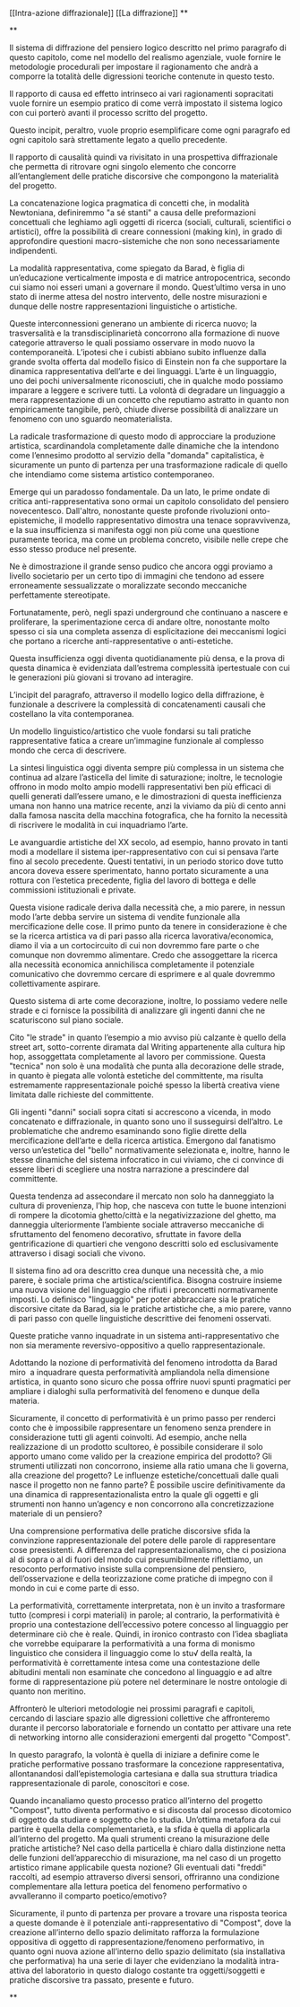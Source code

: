 [[Intra-azione diffrazionale]] [[La diffrazione]]
**

**

Il sistema di diffrazione del pensiero logico descritto nel primo paragrafo di questo capitolo, come nel modello del realismo agenziale, vuole fornire le metodologie procedurali per impostare il ragionamento che andrà a comporre la totalità delle digressioni teoriche contenute in questo testo.

Il rapporto di causa ed effetto intrinseco ai vari ragionamenti sopracitati vuole fornire un esempio pratico di come verrà impostato il sistema logico con cui porterò avanti il processo scritto del progetto.

Questo incipit, peraltro, vuole proprio esemplificare come ogni paragrafo ed ogni capitolo sarà strettamente legato a quello precedente.

Il rapporto di causalità quindi va rivisitato in una prospettiva diffrazionale che permetta di ritrovare ogni singolo elemento che concorre all’entanglement delle pratiche discorsive che compongono la materialità del progetto.

La concatenazione logica pragmatica di concetti che, in modalità Newtoniana, definiremmo "a sé stanti" a causa delle preformazioni concettuali che leghiamo agli oggetti di ricerca (sociali, culturali, scientifici o artistici), offre la possibilità di creare connessioni (making kin), in grado di approfondire questioni macro-sistemiche che non sono necessariamente indipendenti.

La modalità rappresentativa, come spiegato da Barad, è figlia di un’educazione verticalmente imposta e di matrice antropocentrica, secondo cui siamo noi esseri umani a governare il mondo. Quest’ultimo versa in uno stato di inerme attesa del nostro intervento, delle nostre misurazioni e dunque delle nostre rappresentazioni linguistiche o artistiche.

Queste interconnessioni generano un ambiente di ricerca nuovo; la trasversalità e la transdisciplinarietà concorrono alla formazione di nuove categorie attraverso le quali possiamo osservare in modo nuovo la contemporaneità. L’ipotesi che i cubisti abbiano subito influenze dalla grande svolta offerta dal modello fisico di Einstein non fa che supportare la dinamica rappresentativa dell’arte e dei linguaggi. L’arte è un linguaggio, uno dei pochi universalmente riconosciuti, che in qualche modo possiamo imparare a leggere e scrivere tutti. La volontà di degradare un linguaggio a mera rappresentazione di un concetto che reputiamo astratto in quanto non empiricamente tangibile, però, chiude diverse possibilità di analizzare un fenomeno con uno sguardo neomaterialista.

La radicale trasformazione di questo modo di approcciare la produzione artistica, scardinandola completamente dalle dinamiche che la intendono come l’ennesimo prodotto al servizio della "domanda" capitalistica, è sicuramente un punto di partenza per una trasformazione radicale di quello che intendiamo come sistema artistico contemporaneo.

Emerge qui un paradosso fondamentale. Da un lato, le prime ondate di critica anti-rappresentativa sono ormai un capitolo consolidato del pensiero novecentesco. Dall'altro, nonostante queste profonde rivoluzioni onto-epistemiche, il modello rappresentativo dimostra una tenace sopravvivenza, e la sua insufficienza si manifesta oggi non più come una questione puramente teorica, ma come un problema concreto, visibile nelle crepe che esso stesso produce nel presente.

Ne è dimostrazione il grande senso pudico che ancora oggi proviamo a livello societario per un certo tipo di immagini che tendono ad essere erroneamente sessualizzate o moralizzate secondo meccaniche perfettamente stereotipate.

Fortunatamente, però, negli spazi underground che continuano a nascere e proliferare, la sperimentazione cerca di andare oltre, nonostante molto spesso ci sia una completa assenza di esplicitazione dei meccanismi logici che portano a ricerche anti-rappresentative o anti-estetiche.

Questa insufficienza oggi diventa quotidianamente più densa, e la prova di questa dinamica è evidenziata dall’estrema complessità ipertestuale con cui le generazioni più giovani si trovano ad interagire.

L’incipit del paragrafo, attraverso il modello logico della diffrazione, è funzionale a descrivere la complessità di concatenamenti causali che costellano la vita contemporanea.

Un modello linguistico/artistico che vuole fondarsi su tali pratiche rappresentative fatica a creare un’immagine funzionale al complesso mondo che cerca di descrivere.

La sintesi linguistica oggi diventa sempre più complessa in un sistema che continua ad alzare l’asticella del limite di saturazione; inoltre, le tecnologie offrono in modo molto ampio modelli rappresentativi ben più efficaci di quelli generati dall’essere umano, e le dimostrazioni di questa inefficienza umana non hanno una matrice recente, anzi la viviamo da più di cento anni dalla famosa nascita della macchina fotografica, che ha fornito la necessità di riscrivere le modalità in cui inquadriamo l’arte.

Le avanguardie artistiche del XX secolo, ad esempio, hanno provato in tanti modi a modellare il sistema iper-rappresentativo con cui si pensava l’arte fino al secolo precedente. Questi tentativi, in un periodo storico dove tutto ancora doveva essere sperimentato, hanno portato sicuramente a una rottura con l’estetica precedente, figlia del lavoro di bottega e delle commissioni istituzionali e private.

Questa visione radicale deriva dalla necessità che, a mio parere, in nessun modo l’arte debba servire un sistema di vendite funzionale alla mercificazione delle cose. Il primo punto da tenere in considerazione è che se la ricerca artistica va di pari passo alla ricerca lavorativa/economica, diamo il via a un cortocircuito di cui non dovremmo fare parte o che comunque non dovremmo alimentare. Credo che assoggettare la ricerca alla necessità economica annichilisca completamente il potenziale comunicativo che dovremmo cercare di esprimere e al quale dovremmo collettivamente aspirare.

Questo sistema di arte come decorazione, inoltre, lo possiamo vedere nelle strade e ci fornisce la possibilità di analizzare gli ingenti danni che ne scaturiscono sul piano sociale.

Cito "le strade" in quanto l’esempio a mio avviso più calzante è quello della street art, sotto-corrente diramata dal Writing appartenente alla cultura hip hop, assoggettata completamente al lavoro per commissione. Questa "tecnica" non solo è una modalità che punta alla decorazione delle strade, in quanto è piegata alle volontà estetiche del committente, ma risulta estremamente rappresentazionale poiché spesso la libertà creativa viene limitata dalle richieste del committente.

Gli ingenti "danni" sociali sopra citati si accrescono a vicenda, in modo concatenato e diffrazionale, in quanto sono uno il susseguirsi dell’altro. Le problematiche che andremo esaminando sono figlie dirette della mercificazione dell’arte e della ricerca artistica. Emergono dal fanatismo verso un’estetica del "bello" normativamente selezionata e, inoltre, hanno le stesse dinamiche del sistema infocratico in cui viviamo, che ci convince di essere liberi di scegliere una nostra narrazione a prescindere dal committente.

Questa tendenza ad assecondare il mercato non solo ha danneggiato la cultura di provenienza, l’hip hop, che nasceva con tutte le buone intenzioni di rompere la dicotomia ghetto/città e la negativizzazione del ghetto, ma danneggia ulteriormente l’ambiente sociale attraverso meccaniche di sfruttamento del fenomeno decorativo, sfruttate in favore della gentrificazione di quartieri che vengono descritti solo ed esclusivamente attraverso i disagi sociali che vivono.

Il sistema fino ad ora descritto crea dunque una necessità che, a mio parere, è sociale prima che artistica/scientifica. Bisogna costruire insieme una nuova visione del linguaggio che rifiuti i preconcetti normativamente imposti. Lo definisco "linguaggio" per poter abbracciare sia le pratiche discorsive citate da Barad, sia le pratiche artistiche che, a mio parere, vanno di pari passo con quelle linguistiche descrittive dei fenomeni osservati.

Queste pratiche vanno inquadrate in un sistema anti-rappresentativo che non sia meramente reversivo-oppositivo a quello rappresentazionale.

Adottando la nozione di performatività del fenomeno introdotta da Barad miro  a inquadrare questa performatività ampliandola nella dimensione artistica, in quanto sono sicuro che possa offrire nuovi spunti pragmatici per ampliare i dialoghi sulla performatività del fenomeno e dunque della materia.

Sicuramente, il concetto di performatività è un primo passo per renderci conto che è impossibile rappresentare un fenomeno senza prendere in considerazione tutti gli agenti coinvolti. Ad esempio, anche nella realizzazione di un prodotto scultoreo, è possibile considerare il solo apporto umano come valido per la creazione empirica del prodotto? Gli strumenti utilizzati non concorrono, insieme alla ratio umana che li governa, alla creazione del progetto? Le influenze estetiche/concettuali dalle quali nasce il progetto non ne fanno parte? È possibile uscire definitivamente da una dinamica di rappresentazionalista entro la quale gli oggetti e gli strumenti non hanno un’agency e non concorrono alla concretizzazione materiale di un pensiero?

  

Una comprensione performativa delle pratiche discorsive sfida la convinzione rappresentazionale del potere delle parole di rappresentare cose preesistenti. A differenza del rappresentazionalismo, che ci posiziona al di sopra o al di fuori del mondo cui presumibilmente riflettiamo, un resoconto performativo insiste sulla comprensione del pensiero, dell’osservazione e della teorizzazione come pratiche di impegno con il mondo in cui e come parte di esso.

La performatività, correttamente interpretata, non è un invito a trasformare tutto (compresi i corpi materiali) in parole; al contrario, la performatività è proprio una contestazione dell’eccessivo potere concesso al linguaggio per determinare ciò che è reale. Quindi, in ironico contrasto con l’idea sbagliata che vorrebbe equiparare la performatività a una forma di monismo linguistico che considera il linguaggio come lo stu√ della realtà, la performatività è correttamente intesa come una contestazione delle abitudini mentali non esaminate che concedono al linguaggio e ad altre forme di rappresentazione più potere nel determinare le nostre ontologie di quanto non meritino.

  

  

Affronterò le ulteriori metodologie nei prossimi paragrafi e capitoli, cercando di lasciare spazio alle digressioni collettive che affronteremo durante il percorso laboratoriale e fornendo un contatto per attivare una rete di networking intorno alle considerazioni emergenti dal progetto "Compost".

In questo paragrafo, la volontà è quella di iniziare a definire come le pratiche performative possano trasformare la concezione rappresentativa, allontanandosi dall’epistemologia cartesiana e dalla sua struttura triadica rappresentazionale di parole, conoscitori e cose.

Quando incanaliamo questo processo pratico all’interno del progetto "Compost", tutto diventa performativo e si discosta dal processo dicotomico di oggetto da studiare e soggetto che lo studia. Un’ottima metafora da cui partire è quella della complementarietà, e la sfida è quella di applicarla all’interno del progetto. Ma quali strumenti creano la misurazione delle pratiche artistiche? Nel caso della particella è chiaro dalla distinzione netta delle funzioni dell’apparecchio di misurazione, ma nel caso di un progetto artistico rimane applicabile questa nozione? Gli eventuali dati "freddi" raccolti, ad esempio attraverso diversi sensori, offriranno una condizione complementare alla lettura poetica del fenomeno performativo o avvalleranno il comparto poetico/emotivo?

Sicuramente, il punto di partenza per provare a trovare una risposta teorica a queste domande è il potenziale anti-rappresentativo di "Compost", dove la creazione all’interno dello spazio delimitato rafforza la formulazione oppositiva di oggetto di rappresentazione/fenomeno performativo, in quanto ogni nuova azione all’interno dello spazio delimitato (sia installativa che performativa) ha una serie di layer che evidenziano la modalità intra-attiva del laboratorio in questo dialogo costante tra oggetti/soggetti e pratiche discorsive tra passato, presente e futuro. 



**